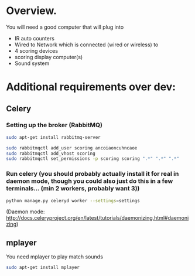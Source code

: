 # Overview.

You will need a good computer that will plug into
* IR auto counters
* Wired to Network which is connected (wired or wireless) to
 * 4 scoring devices
 * scoring display computer(s)
* Sound system

# Additional requirements over dev:

## Celery

### Setting up the broker (RabbitMQ)

```bash
sudo apt-get install rabbitmq-server
```

```bash
sudo rabbitmqctl add_user scoring ancoiaoncuhncaoe
sudo rabbitmqctl add_vhost scoring
sudo rabbitmqctl set_permissions -p scoring scoring ".*" ".*" ".*"
```

### Run celery (you should probably actually install it for real in daemon mode, though you could also just do this  in a few terminals... (min 2 workers, probably want 3))

```bash
python manage.py celeryd worker --settings=settings
```

(Daemon mode: http://docs.celeryproject.org/en/latest/tutorials/daemonizing.html#daemonizing)

## mplayer

You need mplayer to play match sounds

```bash
sudo apt-get install mplayer
```

